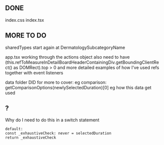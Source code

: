 ## DONE

index.css
index.tsx

## MORE TO DO

sharedTypes
start again at DermatologySubcategoryName

app.tsx working through the actions object
also need to have (this.refToMeasureInDetailBoardHeaderContainingDiv.getBoundingClientRect() as DOMRect).top > 0
and more detailed examples of how I've used refs together with event listeners

data folder
DID for more to cover:
eg comparison: getComparisonOptions(newlySelectedDuration)[0]
eg how this data get used

## ?

Why do I need to do this in a switch statement
```
default:
const _exhaustiveCheck: never = selectedDuration
return _exhaustiveCheck           
```
